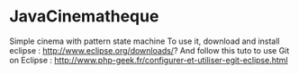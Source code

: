 JavaCinematheque
================

Simple cinema with pattern state machine
To use it, download and install eclipse : http://www.eclipse.org/downloads/?
And follow this tuto to use Git on Eclipse : http://www.php-geek.fr/configurer-et-utiliser-egit-eclipse.html
